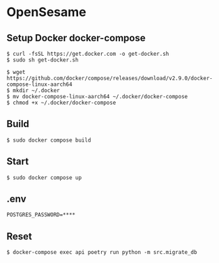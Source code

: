 # OpenSesame

## Setup Docker docker-compose
```shell
$ curl -fsSL https://get.docker.com -o get-docker.sh
$ sudo sh get-docker.sh
```

```shell
$ wget https://github.com/docker/compose/releases/download/v2.9.0/docker-compose-linux-aarch64
$ mkdir ~/.docker
$ mv docker-compose-linux-aarch64 ~/.docker/docker-compose
$ chmod +x ~/.docker/docker-compose
```

## Build
```shell
$ sudo docker compose build
```

## Start
```shell
$ sudo docker compose up
```

## .env
```env
POSTGRES_PASSWORD=****
```

## Reset
```shell
$ docker-compose exec api poetry run python -m src.migrate_db
```


